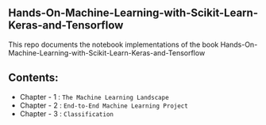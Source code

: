 ## Hands-On-Machine-Learning-with-Scikit-Learn-Keras-and-Tensorflow

This repo documents the notebook implementations of the book Hands-On-Machine-Learning-with-Scikit-Learn-Keras-and-Tensorflow

## Contents:
- Chapter - 1 : `The Machine Learning Landscape`
- Chapter - 2 : `End-to-End Machine Learning Project`
- Chapter - 3 : `Classification`

